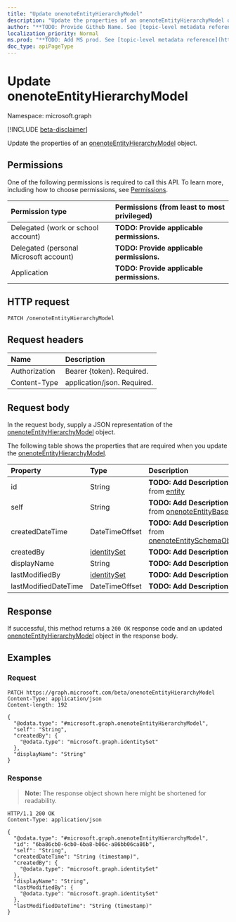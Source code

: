 ```yaml
---
title: "Update onenoteEntityHierarchyModel"
description: "Update the properties of an onenoteEntityHierarchyModel object."
author: "**TODO: Provide Github Name. See [topic-level metadata reference](https://msgo.azurewebsites.net/add/document/guidelines/metadata.html#topic-level-metadata)**"
localization_priority: Normal
ms.prod: "**TODO: Add MS prod. See [topic-level metadata reference](https://msgo.azurewebsites.net/add/document/guidelines/metadata.html#topic-level-metadata)**"
doc_type: apiPageType
---
```


# Update onenoteEntityHierarchyModel
Namespace: microsoft.graph

[!INCLUDE [beta-disclaimer](../../includes/beta-disclaimer.md)]

Update the properties of an [onenoteEntityHierarchyModel](../resources/onenoteentityhierarchymodel.md) object.

## Permissions
One of the following permissions is required to call this API. To learn more, including how to choose permissions, see [Permissions](/graph/permissions-reference).

|Permission type|Permissions (from least to most privileged)|
|:---|:---|
|Delegated (work or school account)|**TODO: Provide applicable permissions.**|
|Delegated (personal Microsoft account)|**TODO: Provide applicable permissions.**|
|Application|**TODO: Provide applicable permissions.**|

## HTTP request

<!-- {
  "blockType": "ignored"
}
-->
``` http
PATCH /onenoteEntityHierarchyModel
```

## Request headers
|Name|Description|
|:---|:---|
|Authorization|Bearer {token}. Required.|
|Content-Type|application/json. Required.|

## Request body
In the request body, supply a JSON representation of the [onenoteEntityHierarchyModel](../resources/onenoteentityhierarchymodel.md) object.

The following table shows the properties that are required when you update the [onenoteEntityHierarchyModel](../resources/onenoteentityhierarchymodel.md).

|Property|Type|Description|
|:---|:---|:---|
|id|String|**TODO: Add Description** Inherited from [entity](../resources/entity.md)|
|self|String|**TODO: Add Description** Inherited from [onenoteEntityBaseModel](../resources/onenoteentitybasemodel.md)|
|createdDateTime|DateTimeOffset|**TODO: Add Description** Inherited from [onenoteEntitySchemaObjectModel](../resources/onenoteentityschemaobjectmodel.md)|
|createdBy|[identitySet](../resources/identityset.md)|**TODO: Add Description**|
|displayName|String|**TODO: Add Description**|
|lastModifiedBy|[identitySet](../resources/identityset.md)|**TODO: Add Description**|
|lastModifiedDateTime|DateTimeOffset|**TODO: Add Description**|



## Response

If successful, this method returns a `200 OK` response code and an updated [onenoteEntityHierarchyModel](../resources/onenoteentityhierarchymodel.md) object in the response body.

## Examples

### Request
<!-- {
  "blockType": "request",
  "name": "update_onenoteentityhierarchymodel"
}
-->
``` http
PATCH https://graph.microsoft.com/beta/onenoteEntityHierarchyModel
Content-Type: application/json
Content-length: 192

{
  "@odata.type": "#microsoft.graph.onenoteEntityHierarchyModel",
  "self": "String",
  "createdBy": {
    "@odata.type": "microsoft.graph.identitySet"
  },
  "displayName": "String"
}
```


### Response
>**Note:** The response object shown here might be shortened for readability.
<!-- {
  "blockType": "response",
  "truncated": true
}
-->
``` http
HTTP/1.1 200 OK
Content-Type: application/json

{
  "@odata.type": "#microsoft.graph.onenoteEntityHierarchyModel",
  "id": "6ba86cb0-6cb0-6ba8-b06c-a86bb06ca86b",
  "self": "String",
  "createdDateTime": "String (timestamp)",
  "createdBy": {
    "@odata.type": "microsoft.graph.identitySet"
  },
  "displayName": "String",
  "lastModifiedBy": {
    "@odata.type": "microsoft.graph.identitySet"
  },
  "lastModifiedDateTime": "String (timestamp)"
}
```

